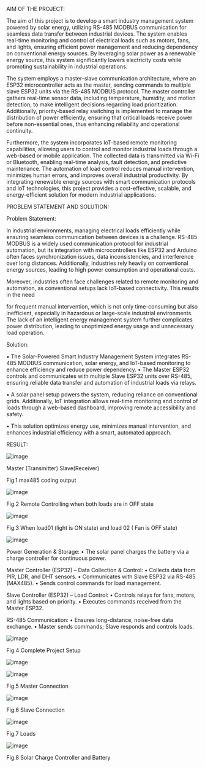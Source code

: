 AIM OF THE PROJECT:

The aim of this project is to develop a smart industry management system powered by solar energy, utilizing RS-485 MODBUS communication for seamless data transfer between industrial devices. The system enables real-time monitoring and control of electrical loads such as motors, fans, and lights, ensuring efficient power management and reducing dependency on conventional energy sources. By leveraging solar power as a renewable energy source, this system significantly lowers electricity costs while promoting sustainability in industrial operations.


The system employs a master-slave communication architecture, where an ESP32 microcontroller acts as the master, sending commands to multiple slave ESP32 units via the RS-485 MODBUS protocol. The master controller gathers real-time sensor data, including temperature, humidity, and motion detection, to make intelligent decisions regarding load prioritization. Additionally, priority-based relay switching is implemented to manage the distribution of power efficiently, ensuring that critical loads receive power before non-essential ones, thus enhancing reliability and operational continuity.


Furthermore, the system incorporates IoT-based remote monitoring capabilities, allowing users to control and monitor industrial loads through a web-based or mobile application. The collected data is transmitted via Wi-Fi or Bluetooth, enabling real-time analysis, fault detection, and predictive maintenance. The automation of load control reduces manual intervention, minimizes human errors, and improves overall industrial productivity. By integrating renewable energy sources with smart communication protocols and IoT technologies, this project provides a cost-effective, scalable, and energy-efficient solution for modern industrial applications.

PROBLEM STATEMENT AND SOLUTION:

Problem Statement:

In industrial environments, managing electrical loads efficiently while ensuring seamless communication between devices is a challenge. RS-485 MODBUS is a widely used communication protocol for industrial automation, but its integration with microcontrollers like ESP32 and Arduino often faces synchronization issues, data inconsistencies, and interference over long distances. Additionally, industries rely heavily on conventional energy sources, leading to high power consumption and operational costs.

Moreover, industries often face challenges related to remote monitoring and automation, as conventional setups lack IoT-based connectivity. This results in the need
 
for frequent manual intervention, which is not only time-consuming but also inefficient, especially in hazardous or large-scale industrial environments. The lack of an intelligent energy management system further complicates power distribution, leading to unoptimized energy usage and unnecessary load operation.

Solution:

•	The Solar-Powered Smart Industry Management System integrates RS-485 MODBUS communication, solar energy, and IoT-based monitoring to enhance efficiency and reduce power dependency.
•	The Master ESP32 controls and communicates with multiple Slave ESP32 units over RS-485, ensuring reliable data transfer and automation of industrial loads via relays.

•	A solar panel setup powers the system, reducing reliance on conventional grids. Additionally, IoT integration allows real-time monitoring and control of loads through a web-based dashboard, improving remote accessibility and safety.

•	This solution optimizes energy use, minimizes manual intervention, and enhances industrial efficiency with a smart, automated approach.

RESULT:

 
![image](https://github.com/user-attachments/assets/2a8f59e9-0927-4f91-bb8b-c95ebc2d0739)

Master (Transmitter)	                                   Slave(Receiver)

Fig.1 max485 coding output

![image](https://github.com/user-attachments/assets/efe4a2be-6e06-4ff6-82b3-9e45bf3ee49b)

Fig.2 Remote Controlling when both loads are in OFF state

![image](https://github.com/user-attachments/assets/5fa5dec4-2917-4b80-947f-807ce6ed94b9)

Fig.3 When load01 (light is ON state) and load 02 ( Fan is OFF state)

![image](https://github.com/user-attachments/assets/6554d5ca-1999-44b8-8334-653312409f35)

Power Generation & Storage:
•	The solar panel charges the battery via a charge controller for continuous power.

Master Controller (ESP32) – Data Collection & Control:
•	Collects data from PIR, LDR, and DHT sensors.
•	Communicates with Slave ESP32 via RS-485 (MAX485).
•	Sends control commands for load management.

Slave Controller (ESP32) – Load Control:
•	Controls relays for fans, motors, and lights based on priority.
•	Executes commands received from the Master ESP32.

RS-485 Communication:
•	Ensures long-distance, noise-free data exchange.
•	Master sends commands; Slave responds and controls loads.


 ![image](https://github.com/user-attachments/assets/0106701f-c0d6-4638-baf9-983ea197520f)

Fig.4 Complete Project Setup

![image](https://github.com/user-attachments/assets/587dbb98-dc6e-4f15-9e80-c040fb4771c4)

![image](https://github.com/user-attachments/assets/52520d37-2c37-4cd7-99ff-54799c2d7e0c)

Fig.5 Master Connection

![image](https://github.com/user-attachments/assets/2e90196c-28f2-4fe9-8d2c-59a1269a503b)


Fig.6 Slave Connection

![image](https://github.com/user-attachments/assets/5a629ce2-0751-40e6-b686-db0426fa1a24)

Fig.7 Loads

![image](https://github.com/user-attachments/assets/02b625d9-2d7e-46b2-922c-7d4fd88d615d)

Fig.8 Solar Charge Controller and Battery


